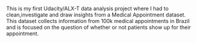 This is my first Udacity/ALX-T data analysis project where I had to clean,investigate and draw insights from a Medical Appointment dataset. This dataset collects information from 100k medical appointments in Brazil and is focused on the question of whether or not patients show up for their appointment. 
